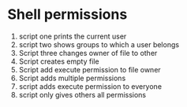 # Shell permissions
1. script one prints the current user
2. script two shows groups to which a user belongs
3. Script three changes owner of file to other
4. Script creates empty file
5. Script add execute permission to file owner
6. Script adds multiple permissions
7. script adds execute permission to everyone
8. script only gives others all permissions 
